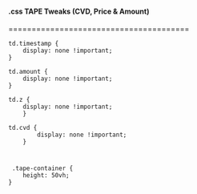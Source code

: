 #### .css TAPE Tweaks (CVD, Price & Amount)
=======================================


 	td.timestamp { 
  		display: none !important; 
	}
 
 	td.amount { 
  		display: none !important; 
	}
 
 	td.z { 
  		display: none !important; 
    	}
 
 	td.cvd { 
	    	display: none !important; 
    	}

#

     .tape-container { 
      	height: 50vh; 
	}


